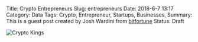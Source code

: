 Title: Crypto Entrepreneurs
Slug: entrepreneurs
Date: 2018-6-7 13:17
Category: Data
Tags: Crypto, Entrepreneur, Startups, Businesses, 
Summary: This is a guest post created by Josh Wardini from [bitfortune](https://bitfortune.net/crypto-kings-infographic/)
Status: Draft

![Crypto Kings]({static}../images/cryptokings.png)
